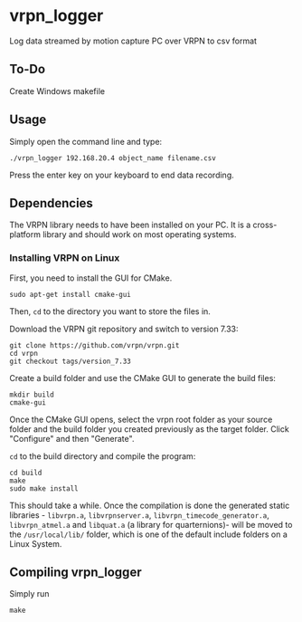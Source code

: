 # vrpn_logger

Log data streamed by motion capture PC over VRPN to csv format

## To-Do

Create Windows makefile

## Usage

Simply open the command line and type:

```
./vrpn_logger 192.168.20.4 object_name filename.csv
```

Press the enter key on your keyboard to end data recording.

## Dependencies

The VRPN library needs to have been installed on your PC. It is a cross-platform library and should work on most operating systems.

### Installing VRPN on Linux

First, you need to install the GUI for CMake.

```
sudo apt-get install cmake-gui
```

Then, `cd` to the directory you want to store the files in.

Download the VRPN git repository and switch to version 7.33:

```
git clone https://github.com/vrpn/vrpn.git
cd vrpn
git checkout tags/version_7.33
```

Create a build folder and use the CMake GUI to generate the build files:

```
mkdir build
cmake-gui
```

Once the CMake GUI opens, select the vrpn root folder as your source folder and the build folder you created previously as the target folder. Click "Configure" and then "Generate".

`cd` to the build directory and compile the program:

```
cd build
make
sudo make install
```

This should take a while. Once the compilation is done the generated static libraries - `libvrpn.a`, `libvrpnserver.a`, `libvrpn_timecode_generator.a`, `libvrpn_atmel.a` and `libquat.a` (a library for quarternions)- will be moved to the `/usr/local/lib/` folder, which is one of the default include folders on a Linux System.

## Compiling vrpn_logger

Simply run

```
make
```
